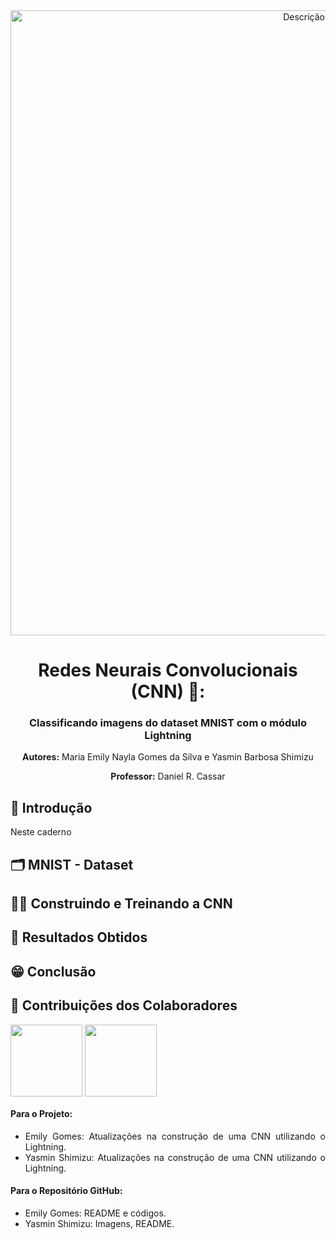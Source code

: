 <div align="center">
  <img src="https://github.com/user-attachments/assets/ccb6f5f1-0e07-4eb2-aa7c-5f681c57a59c" alt="Descrição da imagem" width="1000"/>
</div>

<h1 align="center">Redes Neurais Convolucionais (CNN) 📸:</h1>

<h3 align="center">Classificando imagens do dataset MNIST com o módulo Lightning</h3>

<p align="center"><strong>Autores:</strong> Maria Emily Nayla Gomes da Silva e Yasmin Barbosa Shimizu</p>
<p align="center"><strong>Professor:</strong> Daniel R. Cassar</p>

## 📝 Introdução
<div style="text-align: justify"> Neste caderno 

## 🗂️ MNIST - Dataset

## 🏋️‍♀️ Construindo e Treinando a CNN

## 🔢 Resultados Obtidos

## 😁 Conclusão

## 🧠 Contribuições dos Colaboradores
[<img align="center" src="https://avatars.githubusercontent.com/u/172424897?v=4" width=115>](https://github.com/MEmilyGomes)
[<img align="center" src="https://avatars.githubusercontent.com/u/171518829?v=4" width=115>](https://github.com/yasminbshimizu)

#### Para o Projeto:
* Emily Gomes: Atualizações na construção de uma CNN utilizando o Lightning.
* Yasmin Shimizu: Atualizações na construção de uma CNN utilizando o Lightning.

#### Para o Repositório GitHub:
* Emily Gomes: README e códigos.
* Yasmin Shimizu: Imagens, README.
  
